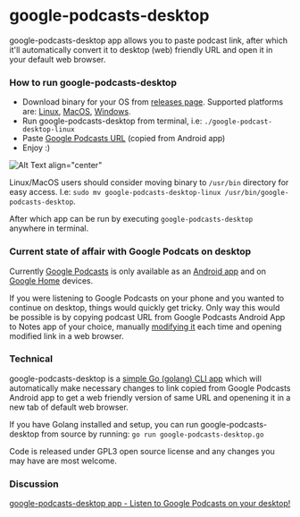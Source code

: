 # google-podcasts-desktop

google-podcasts-desktop app allows you to paste podcast link, after which it'll automatically convert it to desktop (web) friendly URL and open it in your default web browser. 

### How to run google-podcasts-desktop

* Download binary for your OS from [releases page](https://github.com/AdnanHodzic/google-podcasts-web-url/releases). Supported platforms are: [Linux](https://github.com/AdnanHodzic/google-podcasts-desktop/releases/download/0.1/google-podcasts-desktop-linux), [MacOS](https://github.com/AdnanHodzic/google-podcasts-desktop/releases/download/0.1/google-podcasts-desktop-macos), [Windows](https://github.com/AdnanHodzic/google-podcasts-desktop/releases/download/0.1/google-podcasts-desktop.exe).
* Run google-podcasts-desktop from terminal, i.e: 
`./google-podcast-desktop-linux`
* Paste [Google Podcasts URL](https://www.google.com/podcasts?feed=aHR0cDovL2pvZXJvZ2FuZXhwLmpvZXJvZ2FuLmxpYnN5bnByby5jb20vcnNz&episode=N2U0ZTEzZDUyZjE4NDNlYzkxNDhkZDhhZTgzYTI0ODY) (copied from Android app)
* Enjoy :)

![Alt Text align="center"](https://foolcontrol.org/wp-content/uploads/2019/05/google-podcast-desktop-screencast-2.gif)

Linux/MacOS users should consider moving binary to `/usr/bin` directory for easy access. 
I.e: `sudo mv google-podcasts-desktop-linux /usr/bin/google-podcasts-desktop`.

After which app can be run by executing `google-podcasts-desktop` anywhere in terminal.

### Current state of affair with Google Podcats on desktop

Currently [Google Podcasts](https://podcasts.google.com/about) is only available as an [Android app](https://play.google.com/store/apps/details?id=com.google.android.apps.podcasts) and on [Google Home](https://store.google.com/gb/product/google_home) devices.

If you were listening to Google Podcasts on your phone and you wanted to continue on desktop, things would quickly get tricky. Only way this would be possible is by copying podcast URL from Google Podcasts Android App to Notes app of your choice, manually [modifying it](https://9to5google.com/2019/03/20/google-podcasts-desktop-web-app/) each time and opening modified link in a web browser.

### Technical

google-podcasts-desktop is a [simple Go (golang) CLI app](https://github.com/AdnanHodzic/google-podcasts-desktop/blob/master/google-podcasts-desktop.go) which will automatically make necessary changes to link copied from Google Podcasts Android app to get a web friendly version of same URL and openening it in a new tab of default web browser.

If you have Golang installed and setup, you can run google-podcasts-desktop from source by running:
`go run google-podcasts-desktop.go`

Code is released under GPL3 open source license and any changes you may have are most welcome.

### Discussion

[google-podcasts-desktop app - Listen to Google Podcasts on your desktop!](https://foolcontrol.org/?p=3095)
